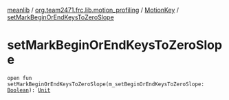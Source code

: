 [meanlib](../../index.md) / [org.team2471.frc.lib.motion_profiling](../index.md) / [MotionKey](index.md) / [setMarkBeginOrEndKeysToZeroSlope](./set-mark-begin-or-end-keys-to-zero-slope.md)

# setMarkBeginOrEndKeysToZeroSlope

`open fun setMarkBeginOrEndKeysToZeroSlope(m_setBeginOrEndKeysToZeroSlope: `[`Boolean`](https://kotlinlang.org/api/latest/jvm/stdlib/kotlin/-boolean/index.html)`): `[`Unit`](https://kotlinlang.org/api/latest/jvm/stdlib/kotlin/-unit/index.html)